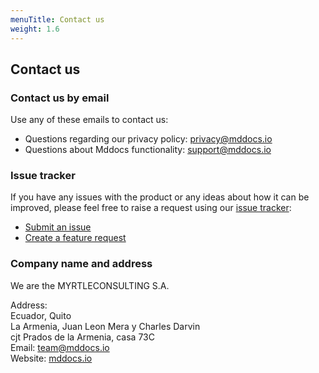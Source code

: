 ```yaml
---
menuTitle: Contact us
weight: 1.6
---
```



## Contact us

### Contact us by email

Use any of these emails to contact us:

 - Questions regarding our privacy policy: [privacy@mddocs.io](mailto:privacy@mddocs.io)
 - Questions about Mddocs functionality: [support@mddocs.io](mailto:support@mddocs.io)

### Issue tracker 

If you have any issues with the product or any ideas about how it can be improved, please feel free to raise a request using our [issue tracker](https://github.com/mddocs/issue-tracker):

 - [Submit an issue](https://github.com/mddocs/issue-tracker/issues/new?template=bug_report.md)
 - [Create a feature request](https://github.com/mddocs/issue-tracker/issues/new?template=feature_request.md)

### Company name and address

We are the MYRTLECONSULTING S.A.

Address: </br>
Ecuador, Quito </br>
La Armenia, Juan Leon Mera y Charles Darvin </br> 
cjt Prados de la Armenia, casa 73C </br>
Email: [team@mddocs.io](mailto:team@mddocs.io) </br>
Website: [mddocs.io](https://mddocs.io)